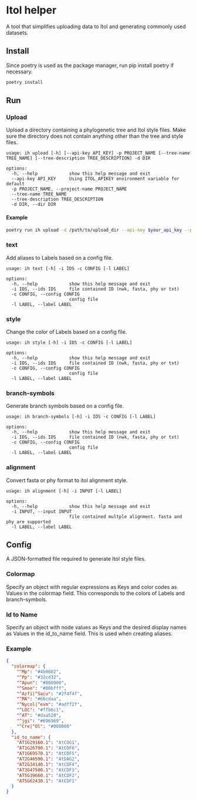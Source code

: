 # Itol helper

A tool that simplifies uploading data to Itol and generating commonly used datasets.

## Install

Since poetry is used as the package manager, run pip install poetry if necessary.

```bash
poetry install
```

## Run

### Upload

Upload a directory containing a phylogenetic tree and Itol style files. Make sure the directory does not contain anything other than the tree and style files.

```
usage: ih upload [-h] [--api-key API_KEY] -p PROJECT_NAME [--tree-name TREE_NAME] [--tree-description TREE_DESCRIPTION] -d DIR

options:
  -h, --help            show this help message and exit
  --api-key API_KEY     Using ITOL_APIKEY environment variable for default
  -p PROJECT_NAME, --project-name PROJECT_NAME
  --tree-name TREE_NAME
  --tree-description TREE_DESCRIPTION
  -d DIR, --dir DIR
```

#### Example

```bash
poetry run ih upload -d /path/to/upload_dir --api-key $your_api_key --project-name $your_project_name
```

### text

Add aliases to Labels based on a config file.

```
usage: ih text [-h] -i IDS -c CONFIG [-l LABEL]

options:
  -h, --help            show this help message and exit
  -i IDS, --ids IDS     file contained ID (nwk, fasta, phy or txt)
  -c CONFIG, --config CONFIG
                        config file
  -l LABEL, --label LABEL
```

### style

Change the color of Labels based on a config file.

```
usage: ih style [-h] -i IDS -c CONFIG [-l LABEL]

options:
  -h, --help            show this help message and exit
  -i IDS, --ids IDS     file contained ID (nwk, fasta, phy or txt)
  -c CONFIG, --config CONFIG
                        config file
  -l LABEL, --label LABEL
```

### branch-symbols

Generate branch symbols based on a config file.

```
usage: ih branch-symbols [-h] -i IDS -c CONFIG [-l LABEL]

options:
  -h, --help            show this help message and exit
  -i IDS, --ids IDS     file contained ID (nwk, fasta, phy or txt)
  -c CONFIG, --config CONFIG
                        config file
  -l LABEL, --label LABEL
```

### alignment

Convert fasta or phy format to itol alignment style.

```
usage: ih alignment [-h] -i INPUT [-l LABEL]

options:
  -h, --help            show this help message and exit
  -i INPUT, --input INPUT
                        file contained multple alignment. fasta and phy are supported
  -l LABEL, --label LABEL
```

## Config

A JSON-formatted file required to generate Itol style files.

### Colormap

Specify an object with regular expressions as Keys and color codes as Values in the colormap field. This corresponds to the colors of Labels and branch-symbols.

### Id to Name

Specify an object with node values as Keys and the desired display names as Values in the id_to_name field. This is used when creating aliases.

### Example

```json
{
  "colormap": {
    "^Mp": "#4b0082",
    "^Pp": "#32cd32",
    "^Apun": "#800000",
    "^Smoe": "#00bfff",
    "^Azfi|^Sacu": "#2f4f4f",
    "^MA": "#66cdaa",
    "^Nycol|^evm": "#adff2f",
    "^LOC": "#ffb6c1",
    "^AT": "#daa520",
    "^jgi": "#696969",
    "^Cre|^Ol": "#000000"
  },
  "id_to_name": {
    "AT1G29160.1": "AtCOG1",
    "AT1G26790.1": "AtCDF6",
    "AT1G69570.1": "AtCDF5",
    "AT2G46590.1": "AtDAG2",
    "AT2G34140.1": "AtCDF4",
    "AT3G47500.1": "AtCDF3",
    "AT5G39660.1": "AtCDF2",
    "AT5G62430.1": "AtCDF1"
  }
}
```
